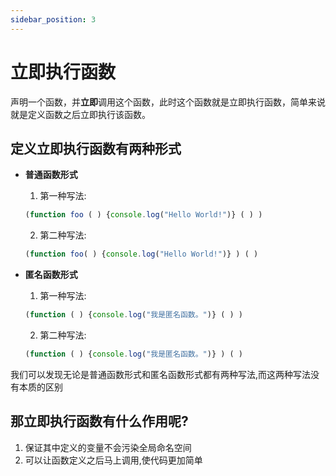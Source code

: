 ```yaml
---
sidebar_position: 3
---
```


# 立即执行函数

声明一个函数，并**立即**调用这个函数，此时这个函数就是立即执行函数，简单来说就是定义函数之后立即执行该函数。

## 定义立即执行函数有两种形式

* **普通函数形式**

  1. 第一种写法:

  ```javascript
  (function foo ( ) {console.log("Hello World!")} ( ) )
  ```
  2. 第二种写法:

  ```javascript
  (function foo( ) {console.log("Hello World!")} ) ( )
  ```

* **匿名函数形式**

  1. 第一种写法:

  ```javascript
  (function ( ) {console.log("我是匿名函数。")} ( ) )
  ```
  2. 第二种写法:

  ```javascript
  (function ( ) {console.log("我是匿名函数。")} ) ( )
  ```



我们可以发现无论是普通函数形式和匿名函数形式都有两种写法,而这两种写法没有本质的区别



## 那立即执行函数有什么作用呢?

1. 保证其中定义的变量不会污染全局命名空间
2. 可以让函数定义之后马上调用,使代码更加简单
